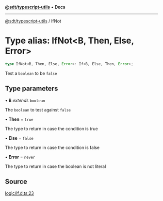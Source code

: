 [**@sdt/typescript-utils**](../README.md) • **Docs**

***

[@sdt/typescript-utils](../globals.md) / IfNot

# Type alias: IfNot\<B, Then, Else, Error\>

```ts
type IfNot<B, Then, Else, Error>: If<B, Else, Then, Error>;
```

Test a `boolean` to be `false`

## Type parameters

• **B** *extends* `boolean`

The `boolean` to test against `false`

• **Then** = `true`

The type to return in case the condition is true

• **Else** = `false`

The type to return in case the condition is false

• **Error** = `never`

The type to return in case the boolean is not literal

## Source

[logic/If.d.ts:23](https://github.com/sylvaindethier/typescript-utils/blob/254cb70e64a181b28a83233c8f5f88b54fc4d037/types/logic/If.d.ts#L23)

